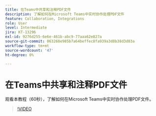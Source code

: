 ```yaml
---
title: 在Teams中共享和注释PDF文件
description: 了解如何在Microsoft Teams中实时协作处理PDF文件
feature: Collaboration, Integrations
role: User
level: Intermediate
jira: KT-13296
exl-id: 9276d255-6e6e-461b-abc9-77aaa62e827a
source-git-commit: 063268e985b7a64beffec8fa939a3d8b38d3d03a
workflow-type: tm+mt
source-wordcount: '47'
ht-degree: 0%

---
```


# 在Teams中共享和注释PDF文件

观看本教程（60秒），了解如何在Microsoft Teams中实时协作处理PDF文件。

>[!VIDEO](https://video.tv.adobe.com/v/343048?quality=12&learn=on&hidetitle=true)
